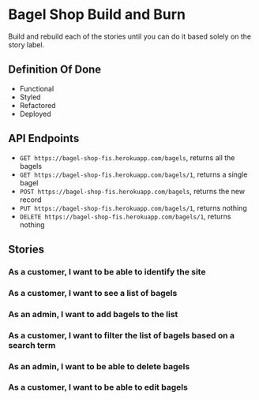 # Bagel Shop Build and Burn

Build and rebuild each of the stories until you can do it based solely on the story label.

## Definition Of Done

* Functional
* Styled
* Refactored
* Deployed

## API Endpoints

* `GET https://bagel-shop-fis.herokuapp.com/bagels`, returns all the bagels
* `GET https://bagel-shop-fis.herokuapp.com/bagels/1`, returns a single bagel
* `POST https://bagel-shop-fis.herokuapp.com/bagels`, returns the new record
* `PUT https://bagel-shop-fis.herokuapp.com/bagels/1`, returns nothing
* `DELETE https://bagel-shop-fis.herokuapp.com/bagels/1`, returns nothing

## Stories

### As a customer, I want to be able to identify the site

### As a customer, I want to see a list of bagels

### As an admin, I want to add bagels to the list

### As a customer, I want to filter the list of bagels based on a search term

### As an admin, I want to be able to delete bagels

### As a customer, I want to be able to edit bagels

